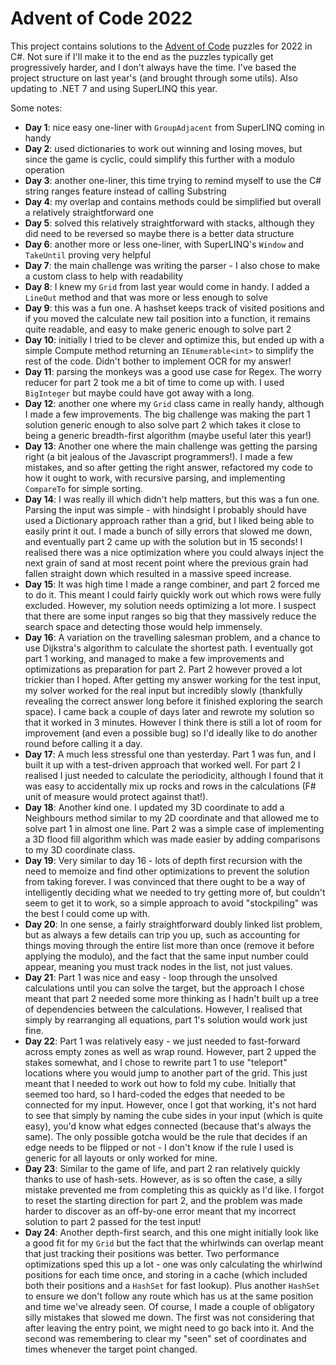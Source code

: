 # Advent of Code 2022

This project contains solutions to the [Advent of Code](https://adventofcode.com/) puzzles for 2022 in C#. Not sure if I'll make it to the end as the puzzles typically get progressively harder, and I don't always have the time. I've based the project structure on last year's (and brought through some utils). Also updating to .NET 7 and using SuperLINQ this year.


Some notes:
- **Day 1**: nice easy one-liner with `GroupAdjacent` from SuperLINQ coming in handy
- **Day 2**: used dictionaries to work out winning and losing moves, but since the game is cyclic, could simplify this further with a modulo operation
- **Day 3**: another one-liner, this time trying to remind myself to use the C# string ranges feature instead of calling Substring
- **Day 4**: my overlap and contains methods could be simplified but overall a relatively straightforward one
- **Day 5**: solved this relatively straightforward with stacks, although they did need to be reversed so maybe there is a better data structure
- **Day 6**: another more or less one-liner, with SuperLINQ's `Window` and `TakeUntil` proving very helpful
- **Day 7**: the main challenge was writing the parser - I also chose to make a custom class to help with readability
- **Day 8**: I knew my `Grid` from last year would come in handy. I added a `LineOut` method and that was more or less enough to solve
- **Day 9**: this was a fun one. A hashset keeps track of visited positions and if you moved the calculate new tail position into a function, it remains quite readable, and easy to make generic enough to solve part 2
- **Day 10**: initially I tried to be clever and optimize this, but ended up with a simple Compute method returning an `IEnumerable<int>` to simplify the rest of the code. Didn't bother to implement OCR for my answer!
- **Day 11**: parsing the monkeys was a good use case for Regex. The worry reducer for part 2 took me a bit of time to come up with. I used `BigInteger` but maybe could have got away with a long.
- **Day 12**: another one where my `Grid` class came in really handy, although I made a few improvements. The big challenge was making the part 1 solution generic enough to also solve part 2 which takes it close to being a generic breadth-first algorithm (maybe useful later this year!)
- **Day 13**: Another one where the main challenge was getting the parsing right (a bit jealous of the Javascript programmers!). I made a few mistakes, and so after getting the right answer, refactored my code to how it ought to work, with recursive parsing, and implementing `CompareTo` for simple sorting.
- **Day 14**: I was really ill which didn't help matters, but this was a fun one. Parsing the input was simple - with hindsight I probably should have used a Dictionary approach rather than a grid, but I liked being able to easily print it out. I made a bunch of silly errors that slowed me down, and eventually part 2 came up with the solution but in 15 seconds! I realised there was a nice optimization where you could always inject the next grain of sand at most recent point where the previous grain had fallen straight down which resulted in a massive speed increase.
- **Day 15**: It was high time I made a range combiner, and part 2 forced me to do it. This meant I could fairly quickly work out which rows were fully excluded. However, my solution needs optimizing a lot more. I suspect that there are some input ranges so big that they massively reduce the search space and detecting those would help immensely.
- **Day 16**: A variation on the travelling salesman problem, and a chance to use Dijkstra's algorithm to calculate the shortest path. I eventually got part 1 working, and managed to make a few improvements and optimizations as preparation for part 2. Part 2 however proved a lot trickier than I hoped. After getting my answer working for the test input, my solver worked for the real input but incredibly slowly (thankfully revealing the correct answer long before it finished exploring the search space). I came back a couple of days later and rewrote my solution so that it worked in 3 minutes. However I think there is still a lot of room for improvement (and even a possible bug) so I'd ideally like to do another round before calling it a day.
- **Day 17**: A much less stressful one than yesterday. Part 1 was fun, and I built it up with a test-driven approach that worked well. For part 2 I realised I just needed to calculate the periodicity, although I found that it was easy to accidentally mix up rocks and rows in the calculations (F# unit of measure would protect against that!).
- **Day 18**: Another kind one. I updated my 3D coordinate to add a Neighbours method similar to my 2D coordinate and that allowed me to solve part 1 in almost one line. Part 2 was a simple case of implementing a 3D flood fill algorithm which was made easier by adding comparisons to my 3D coordinate class.
- **Day 19**: Very similar to day 16 - lots of depth first recursion with the need to memoize and find other optimizations to prevent the solution from taking forever. I was convinced that there ought to be a way of intelligently deciding what we needed to try getting more of, but couldn't seem to get it to work, so a simple approach to avoid "stockpiling" was the best I could come up with.
- **Day 20**: In one sense, a fairly straightforward doubly linked list problem, but as always a few details can trip you up, such as accounting for things moving through the entire list more than once (remove it before applying the modulo), and the fact that the same input number could appear, meaning you must track nodes in the list, not just values.
- **Day 21**: Part 1 was nice and easy - loop through the unsolved calculations until you can solve the target, but the approach I chose meant that part 2 needed some more thinking as I hadn't built up a tree of dependencies between the calculations. However, I realised that simply by rearranging all equations, part 1's solution would work just fine.
- **Day 22**: Part 1 was relatively easy - we just needed to fast-forward across empty zones as well as wrap round. However, part 2 upped the stakes somewhat, and I chose to rewrite part 1 to use "teleport" locations where you would jump to another part of the grid. This just meant that I needed to work out how to fold my cube. Initially that seemed too hard, so I hard-coded the edges that needed to be connected for my input. However, once I got that working, it's not hard to see that simply by naming the cube sides in your input (which is quite easy), you'd know what edges connected (because that's always the same). The only possible gotcha would be the rule that decides if an edge needs to be flipped or not - I don't know if the rule I used is generic for all layouts or only worked for mine.
- **Day 23**: Similar to the game of life, and part 2 ran relatively quickly thanks to use of hash-sets. However, as is so often the case, a silly mistake prevented me from completing this as quickly as I'd like. I forgot to reset the starting direction for part 2, and the problem was made harder to discover as an off-by-one error meant that my incorrect solution to part 2 passed for the test input!
- **Day 24**: Another depth-first search, and this one might initially look like a good fit for my `Grid` but the fact that the whirlwinds can overlap meant that just tracking their positions was better. Two performance optimizations sped this up a lot - one was only calculating the whirlwind positions for each time once, and storing in a cache (which included both their positions and a `HashSet` for fast lookup). Plus another `HashSet` to ensure we don't follow any route which has us at the same position and time we've already seen. Of course, I made a couple of obligatory silly mistakes that slowed me down. The first was not considering that after leaving the entry point, we might need to go back into it. And the second was remembering to clear my "seen" set of coordinates and times whenever the target point changed.